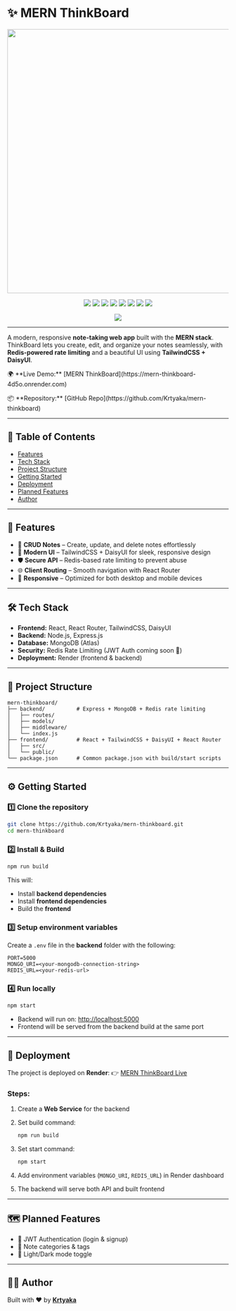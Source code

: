 # ✨ MERN ThinkBoard

<p align="center">
  <img src="https://user-images.githubusercontent.com/your-username/your-gif.gif" width="600"/>
</p>

<p align="center">
  <img src="https://img.shields.io/badge/Frontend-React-blue?logo=react&logoColor=white&style=for-the-badge" />
  <img src="https://img.shields.io/badge/Style-TailwindCSS-38B2AC?logo=tailwind-css&logoColor=white&style=for-the-badge" />
  <img src="https://img.shields.io/badge/UI-DaisyUI-5A0EF8?logo=tailwind-css&logoColor=white&style=for-the-badge" />
  <img src="https://img.shields.io/badge/Backend-Node.js-43853D?logo=node.js&logoColor=white&style=for-the-badge" />
  <img src="https://img.shields.io/badge/Framework-Express.js-000000?style=for-the-badge" />
  <img src="https://img.shields.io/badge/Database-MongoDB-47A248?logo=mongodb&logoColor=white&style=for-the-badge" />
  <img src="https://img.shields.io/badge/Rate--Limiting-Redis-DC382D?logo=redis&logoColor=white&style=for-the-badge" />
  <img src="https://img.shields.io/badge/Deployed%20on-Render-46E3B7?logo=render&logoColor=white&style=for-the-badge" />
  <p align="center">
  <a href="https://mern-thinkboard-4d5o.onrender.com">
    <img src="https://img.shields.io/badge/Live-Demo-blue?style=for-the-badge" />
  </a>
</p>

</p>

---

A modern, responsive **note-taking web app** built with the **MERN stack**.
ThinkBoard lets you create, edit, and organize your notes seamlessly, with **Redis-powered rate limiting** and a beautiful UI using **TailwindCSS + DaisyUI**.

<p> 🌍 **Live Demo:** [MERN ThinkBoard](https://mern-thinkboard-4d5o.onrender.com) </p>
<p> 📦 **Repository:** [GitHub Repo](https://github.com/Krtyaka/mern-thinkboard) </p>

---

## 📑 Table of Contents

* [Features](#-features)
* [Tech Stack](#-tech-stack)
* [Project Structure](#-project-structure)
* [Getting Started](#-getting-started)
* [Deployment](#-deployment)
* [Planned Features](#-planned-features)
* [Author](#-author)

---

## 🚀 Features

* 📝 **CRUD Notes** – Create, update, and delete notes effortlessly
* 🎨 **Modern UI** – TailwindCSS + DaisyUI for sleek, responsive design
* 🛡 **Secure API** – Redis-based rate limiting to prevent abuse
* 🌐 **Client Routing** – Smooth navigation with React Router
* 📱 **Responsive** – Optimized for both desktop and mobile devices

---

## 🛠 Tech Stack

* **Frontend:** React, React Router, TailwindCSS, DaisyUI
* **Backend:** Node.js, Express.js
* **Database:** MongoDB (Atlas)
* **Security:** Redis Rate Limiting (JWT Auth coming soon 🚧)
* **Deployment:** Render (frontend & backend)

---

## 📂 Project Structure

```
mern-thinkboard/
├── backend/          # Express + MongoDB + Redis rate limiting
│   ├── routes/
│   ├── models/
│   ├── middleware/
│   └── index.js
├── frontend/         # React + TailwindCSS + DaisyUI + React Router
│   ├── src/
│   └── public/
└── package.json      # Common package.json with build/start scripts
```

---

## ⚙️ Getting Started

### 1️⃣ Clone the repository

```bash
git clone https://github.com/Krtyaka/mern-thinkboard.git
cd mern-thinkboard
```

### 2️⃣ Install & Build

```bash
npm run build
```

This will:

* Install **backend dependencies**
* Install **frontend dependencies**
* Build the **frontend**

### 3️⃣ Setup environment variables

Create a `.env` file in the **backend** folder with the following:

```env
PORT=5000
MONGO_URI=<your-mongodb-connection-string>
REDIS_URL=<your-redis-url>
```

### 4️⃣ Run locally

```bash
npm start
```

* Backend will run on: [http://localhost:5000](http://localhost:5000)
* Frontend will be served from the backend build at the same port

---

## 🚀 Deployment

The project is deployed on **Render**:
👉 [MERN ThinkBoard Live](https://mern-thinkboard-4d5o.onrender.com)

### Steps:

1. Create a **Web Service** for the backend
2. Set build command:

   ```bash
   npm run build
   ```
3. Set start command:

   ```bash
   npm start
   ```
4. Add environment variables (`MONGO_URI`, `REDIS_URL`) in Render dashboard
5. The backend will serve both API and built frontend

---

## 🗺 Planned Features

* 🔑 JWT Authentication (login & signup)
* 📂 Note categories & tags
* 🌙 Light/Dark mode toggle

---

## 👨‍💻 Author

Built with ❤️ by [**Krtyaka**](https://github.com/Krtyaka)
